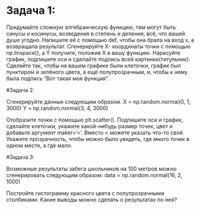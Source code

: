 # Задача 1:

Придумайте сложную алгебраическую функцию, там могут быть синусы и косинусы, возведения в степень и деления, всё, что вашей душе угодно. Напишите её с помощью def, чтобы она брала на вход x, а возвращала результат.
Сгенерируйте X- координаты точки с помощью np.linspace(), а Y получите, положив X в вашу функцию. Нарисуйте график, подпишите оси и сделайте подпись всей картинки(титульник). Сделайте так, чтобы на вашем графике были клеточки, график был пунктиром и зелёного цвета, а ещё полупрозрачным, и, чтобы к нему была подпись “Вот такая моя функция”. 

#Задача 2:

Сгенерируйте данные следующим образом.
X = np.random.normal(0, 1, 3000)
Y = np.random.normal(3, 4, 3000)

Отобразите точки с помощью plt.scatter(). Подпишите оси и график, сделайте клеточки, укажите какой-нибудь размер точек, цвет и добавьте аргумент maker=’<’. Вместо < можете указать что-то своё. Укажите прозрачность, чтобы можно было увидеть, где много точек в одном месте, а где мало.

#Задача 3:

Возможные результаты забега школьников на 100 метров можно сгенерировать следующим образом:
data = np.random.normal(16, 2, 1000)

Постройте гистограмму красного цвета с полупрозрачными столбиками. Какие выводы можно сделать о результатах по ней?
